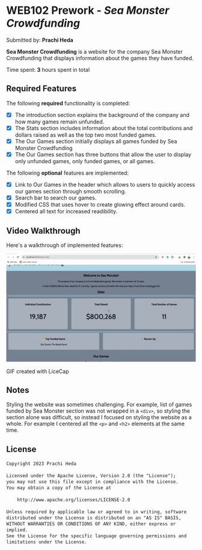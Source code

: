 # WEB102 Prework - *Sea Monster Crowdfunding*

Submitted by: **Prachi Heda**

**Sea Monster Crowdfunding** is a website for the company Sea Monster Crowdfunding that displays information about the games they have funded.

Time spent: **3** hours spent in total

## Required Features

The following **required** functionality is completed:

* [X] The introduction section explains the background of the company and how many games remain unfunded.
* [X] The Stats section includes information about the total contributions and dollars raised as well as the top two most funded games.
* [X] The Our Games section initially displays all games funded by Sea Monster Crowdfunding
* [X] The Our Games section has three buttons that allow the user to display only unfunded games, only funded games, or all games.

The following **optional** features are implemented:

* [X] Link to Our Games in the header which allows to users to quickly access our games section through smooth scrolling. 
* [X] Search bar to search our games. 
* [X] Modified CSS that uses hover to create glowing effect around cards.
* [X] Centered all text for increased readibility. 

## Video Walkthrough

Here's a walkthrough of implemented features:

![](https://github.com/prachiheda/web102_prework/blob/main/codepathprework.gif)

<!-- Replace this with whatever GIF tool you used! -->
GIF created with LiceCap
<!-- Recommended tools:
[Kap](https://getkap.co/) for macOS
[ScreenToGif](https://www.screentogif.com/) for Windows
[peek](https://github.com/phw/peek) for Linux. -->

## Notes

Styling the website was sometimes challenging. For example, list of games funded by Sea Monster section was not wrapped in a `<div>`, so styling the section alone was difficult, so instead I focused on styling the website as a whole. For example I centered all the `<p>` and `<h2>` elements at the same time. 

## License

    Copyright 2023 Prachi Heda

    Licensed under the Apache License, Version 2.0 (the "License");
    you may not use this file except in compliance with the License.
    You may obtain a copy of the License at

        http://www.apache.org/licenses/LICENSE-2.0

    Unless required by applicable law or agreed to in writing, software
    distributed under the License is distributed on an "AS IS" BASIS,
    WITHOUT WARRANTIES OR CONDITIONS OF ANY KIND, either express or implied.
    See the License for the specific language governing permissions and
    limitations under the License.
